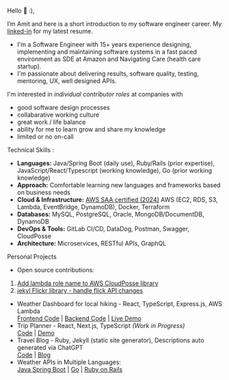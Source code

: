 Hello 👋 :), 

I’m Amit and here is a short introduction to my software engineer career. My [linked-in](https://www.linkedin.com/in/amitkarwande) for my latest resume.

- I'm a Software Engineer with 15+ years experience designing, implementing and maintaining software systems in a fast paced environment as SDE at Amazon and Navigating Care (health care startup). 
- I'm passionate about delivering results, software quality, testing, mentoring, UX, well designed APIs. 

I'm interested in *individual contributor roles* at companies with 
- good software design processes
- collabarative working culture
- great work / life balance
- ability for me to learn grow and share my knowledge
- limited or no on-call

Technical Skills :
- **Languages:** Java/Spring Boot (daily use), Ruby/Rails (prior expertise), JavaScript/React/Typescript (working knowledge), Go (prior working knowledge)
- **Approach:** Comfortable learning new languages and frameworks based on business needs
- **Cloud & Infrastructure:** [AWS SAA certified (2024)](https://www.credly.com/badges/ce0bc1ee-8f6c-4190-83e9-3cbdbd459199/public_url) AWS (EC2, RDS, S3, Lambda, EventBridge, DynamoDB), Docker, Terraform  
- **Databases:** MySQL, PostgreSQL, Oracle, MongoDB/DocumentDB, DynamoDB
- **DevOps & Tools:** GitLab CI/CD, DataDog, Postman, Swagger, CloudPosse  
- **Architecture:** Microservices, RESTful APIs, GraphQL

Personal Projects

- Open source contributions:
1. [Add lambda role name to AWS CloudPosse library](https://github.com/cloudposse/terraform-aws-lambda-function/pull/66)
2. [jekyl Flickr library - handle flick API changes](https://github.com/rriemann/jekyll-flickr/pull/2)
- Weather Dashboard for local hiking - React, TypeScript, Express.js, AWS Lambda  
[Frontend Code](https://github.com/gadzooks/weather-react) | [Backend Code](https://github.com/gadzooks/weather-expressjs-api) | [Live Demo](https://weather.weekendwanderings.com)
- Trip Planner - React, Next.js, TypeScript *(Work in Progress)*  
[Code](https://github.com/gadzooks/trips) | [Demo](https://trips.weekendwanderings.com)
- Travel Blog - Ruby, Jekyll (static site generator), Descriptions auto generated via ChatGPT  
[Code](https://github.com/gadzooks/wanderingsblog) | [Blog](https://www.weekendwanderings.com/)
- Weather APIs in Multiple Languages:  
[Java Spring Boot](https://github.com/gadzooks/weather-java-api) | [Go](https://github.com/gadzooks/weather-go-api) | [Ruby on Rails](https://github.com/gadzooks/weather)

<!---
gadzooks/gadzooks is a ✨ special ✨ repository because its `README.md` (this file) appears on your GitHub profile.
You can click the Preview link to take a look at your changes.
--->
